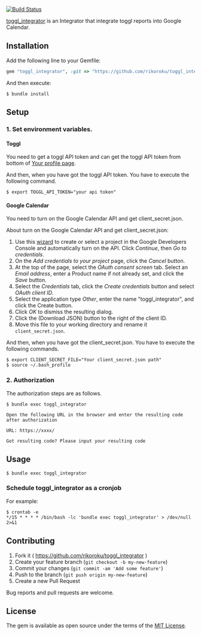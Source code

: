 [![Build Status](https://travis-ci.org/rikoroku/toggl_integrator.svg?branch=master)](https://travis-ci.org/rikoroku/toggl_integrator)

[toggl_integrator](https://github.com/rikoroku/toggl_integrator) is an Integrator that integrate toggl reports into Google Calendar.

## Installation

Add the following line to your Gemfile:

```ruby
gem "toggl_integrator", :git => "https://github.com/rikoroku/toggl_integrator", :branch => "master"
```

And then execute:

    $ bundle install

## Setup

### 1. Set environment variables.

#### Toggl

You need to get a toggl API token and can get the toggl API token from bottom of [Your profile page](https://www.toggl.com/app/profile).

And then, when you have got the toggl API token. You have to execute the following command.

```
$ export TOGGL_API_TOKEN="your api token"
```

#### Google Calendar

You need to turn on the Google Calendar API and get client_secret.json.

About turn on the Google Calendar API and get client_secret.json:

1. Use this [wizard](https://console.developers.google.com/start/api?id=calendar) to create or select a project in the Google Developers Console and automatically turn on the API. Click _Continue_, then _Go to credentials_.
2. On the _Add credentials to your project_ page, click the _Cancel_ button.
3. At the top of the page, select the _OAuth consent screen_ tab. Select an _Email address_, enter a Product name if not already set, and click the _Save_ button.
4. Select the _Credentials_ tab, click the _Create credentials_ button and select _OAuth client ID_.
5. Select the application type _Other_, enter the name "toggl_integrator", and click the Create button.
6. Click _OK_ to dismiss the resulting dialog.
7. Click the (Download JSON) button to the right of the client ID.
8. Move this file to your working directory and rename it `client_secret.json`.

And then, when you have got the client_secret.json. You have to execute the following commands.

```
$ export CLIENT_SECRET_FILE="Your client_secret.json path"
$ source ~/.bash_profile
```

### 2. Authorization

The authorization steps are as follows.

```
$ bundle exec toggl_integrator

Open the following URL in the browser and enter the resulting code after authorization

URL: https://xxxx/

Got resulting code? Please input your resulting code
```

## Usage

```
$ bundle exec toggl_integrator
```

### Schedule toggl_integrator as a cronjob

For example:

```
$ crontab -e
*/15 * * * * /bin/bash -lc 'bundle exec toggl_integrator' > /dev/null 2>&1
```

## Contributing

1. Fork it ( https://github.com/rikoroku/toggl_integrator )
2. Create your feature branch (`git checkout -b my-new-feature`)
3. Commit your changes (`git commit -am 'Add some feature'`)
4. Push to the branch (`git push origin my-new-feature`)
5. Create a new Pull Request

Bug reports and pull requests are welcome.

## License

The gem is available as open source under the terms of the [MIT License](https://opensource.org/licenses/MIT).
